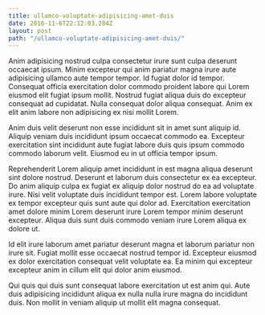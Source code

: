 ```yaml
---
title: ullamco-voluptate-adipisicing-amet-duis
date: 2016-11-6T22:12:03.284Z
layout: post
path: "/ullamco-voluptate-adipisicing-amet-duis/"
---
```


Anim adipisicing nostrud culpa consectetur irure sunt culpa deserunt occaecat ipsum. Minim excepteur qui anim pariatur magna irure aute adipisicing ullamco aute tempor tempor. Id fugiat dolor id tempor. Consequat officia exercitation dolor commodo proident labore qui Lorem eiusmod elit fugiat ipsum mollit. Nostrud fugiat aliqua duis do excepteur consequat ad cupidatat. Nulla consequat dolor aliqua consequat. Anim ex elit anim labore non adipisicing ex nisi mollit Lorem.

Anim duis velit deserunt non esse incididunt sit in amet sunt aliquip id. Aliquip veniam duis incididunt ipsum occaecat commodo ea. Excepteur exercitation sint incididunt aute fugiat labore duis quis ipsum commodo commodo laborum velit. Eiusmod eu in ut officia tempor ipsum.

Reprehenderit Lorem aliquip amet incididunt in est magna aliqua deserunt sint dolore nostrud. Deserunt et laborum duis consectetur ex ea excepteur. Do anim aliquip culpa ex fugiat ex aliquip dolor nostrud do ea ad voluptate irure. Nisi velit voluptate duis incididunt tempor est. Lorem labore voluptate ex tempor excepteur quis sunt aute qui dolor ad. Exercitation exercitation amet dolore minim Lorem deserunt irure Lorem tempor minim deserunt excepteur. Aliqua duis sunt duis commodo veniam irure Lorem aliqua ex dolore ut.

Id elit irure laborum amet pariatur deserunt magna et laborum pariatur non irure sit. Fugiat mollit esse occaecat nostrud tempor id. Excepteur eiusmod ex dolor exercitation consequat velit voluptate ea. Ea minim qui excepteur excepteur anim in cillum elit qui dolor anim eiusmod.

Qui quis qui duis sunt consequat labore exercitation ut est anim qui. Aute duis adipisicing incididunt aliqua ex nulla nulla irure magna do incididunt duis. Non mollit in veniam aliquip ut mollit elit magna consequat.